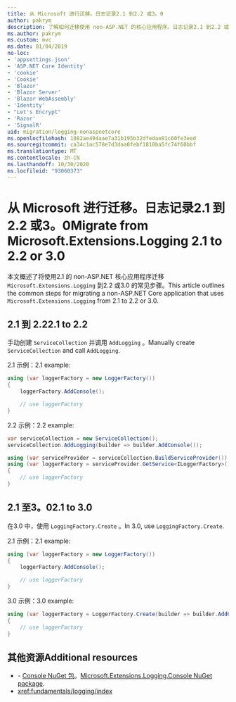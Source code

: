 ```yaml
---
title: 从 Microsoft 进行迁移。日志记录2.1 到2.2 或3。0
author: pakrym
description: 了解如何迁移使用 non-ASP.NET 的核心应用程序。日志记录2.1 到2.2 或3.0。
ms.author: pakrym
ms.custom: mvc
ms.date: 01/04/2019
no-loc:
- 'appsettings.json'
- 'ASP.NET Core Identity'
- 'cookie'
- 'Cookie'
- 'Blazor'
- 'Blazor Server'
- 'Blazor WebAssembly'
- 'Identity'
- "Let's Encrypt"
- 'Razor'
- 'SignalR'
uid: migration/logging-nonaspnetcore
ms.openlocfilehash: 1082ae494aae7a31b195b32dfedae81c60fe3eed
ms.sourcegitcommit: ca34c1ac578e7d3daa0febf1810ba5fc74f60bbf
ms.translationtype: MT
ms.contentlocale: zh-CN
ms.lasthandoff: 10/30/2020
ms.locfileid: "93060373"
---
```

# <a name="migrate-from-microsoftextensionslogging-21-to-22-or-30"></a><span data-ttu-id="ff7e5-103">从 Microsoft 进行迁移。日志记录2.1 到2.2 或3。0</span><span class="sxs-lookup"><span data-stu-id="ff7e5-103">Migrate from Microsoft.Extensions.Logging 2.1 to 2.2 or 3.0</span></span>

<span data-ttu-id="ff7e5-104">本文概述了将使用2.1 的 non-ASP.NET 核心应用程序迁移 `Microsoft.Extensions.Logging` 到2.2 或3.0 的常见步骤。</span><span class="sxs-lookup"><span data-stu-id="ff7e5-104">This article outlines the common steps for migrating a non-ASP.NET Core application that uses `Microsoft.Extensions.Logging` from 2.1 to 2.2 or 3.0.</span></span>

## <a name="21-to-22"></a><span data-ttu-id="ff7e5-105">2.1 到 2.2</span><span class="sxs-lookup"><span data-stu-id="ff7e5-105">2.1 to 2.2</span></span>

<span data-ttu-id="ff7e5-106">手动创建 `ServiceCollection` 并调用 `AddLogging` 。</span><span class="sxs-lookup"><span data-stu-id="ff7e5-106">Manually create `ServiceCollection` and call `AddLogging`.</span></span>

<span data-ttu-id="ff7e5-107">2.1 示例：</span><span class="sxs-lookup"><span data-stu-id="ff7e5-107">2.1 example:</span></span>

```csharp
using (var loggerFactory = new LoggerFactory())
{
    loggerFactory.AddConsole();

    // use loggerFactory
}
```

<span data-ttu-id="ff7e5-108">2.2 示例：</span><span class="sxs-lookup"><span data-stu-id="ff7e5-108">2.2 example:</span></span>

```csharp
var serviceCollection = new ServiceCollection();
serviceCollection.AddLogging(builder => builder.AddConsole());

using (var serviceProvider = serviceCollection.BuildServiceProvider())
using (var loggerFactory = serviceProvider.GetService<ILoggerFactory>())
{
    // use loggerFactory
}
```

## <a name="21-to-30"></a><span data-ttu-id="ff7e5-109">2.1 至3。0</span><span class="sxs-lookup"><span data-stu-id="ff7e5-109">2.1 to 3.0</span></span>

<span data-ttu-id="ff7e5-110">在3.0 中，使用 `LoggingFactory.Create` 。</span><span class="sxs-lookup"><span data-stu-id="ff7e5-110">In 3.0, use `LoggingFactory.Create`.</span></span>

<span data-ttu-id="ff7e5-111">2.1 示例：</span><span class="sxs-lookup"><span data-stu-id="ff7e5-111">2.1 example:</span></span>

```csharp
using (var loggerFactory = new LoggerFactory())
{
    loggerFactory.AddConsole();

    // use loggerFactory
}
```

<span data-ttu-id="ff7e5-112">3.0 示例：</span><span class="sxs-lookup"><span data-stu-id="ff7e5-112">3.0 example:</span></span>

```csharp
using (var loggerFactory = LoggerFactory.Create(builder => builder.AddConsole()))
{
    // use loggerFactory
}
```

## <a name="additional-resources"></a><span data-ttu-id="ff7e5-113">其他资源</span><span class="sxs-lookup"><span data-stu-id="ff7e5-113">Additional resources</span></span>

* <span data-ttu-id="ff7e5-114">- [Console NuGet 包](https://www.nuget.org/packages/Microsoft.Extensions.Logging.Console/)。</span><span class="sxs-lookup"><span data-stu-id="ff7e5-114">[Microsoft.Extensions.Logging.Console NuGet package](https://www.nuget.org/packages/Microsoft.Extensions.Logging.Console/).</span></span>
* <xref:fundamentals/logging/index>
